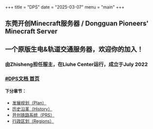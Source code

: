 +++
title = "DPS"
date = "2025-03-07"
menu = "main"
+++

## 东莞开创Minecraft服务器 / Dongguan Pioneers' Minecraft Server
## 一个原版生电&轨道交通服务器，欢迎你的加入！
### 由Zhisheng担任服主，在Liuhe Center运行，成立于July 2022
### [#DPS文档 首页](../dps)

#### 下分章节：
* [发展规划（Plan）](../dps/plan)
* [历史沿革（History）](../dps/history)
* [开创铁路系统（PRS）](../dps/prs)
* [行政区划（Regions）](../dps/regions)


<!--Learn more and contribute on [GitHub](https://github.com/gohugoio).
